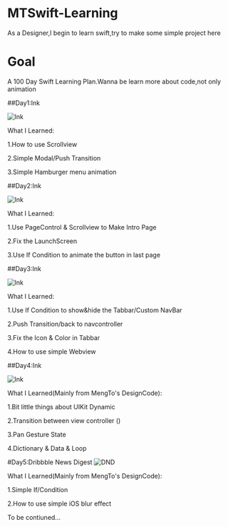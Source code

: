 # MTSwift-Learning

As a Designer,I begin to learn swift,try to make some simple project here

# Goal

A 100 Day Swift Learning Plan.Wanna be learn more about code,not only animation

##Day1:Ink

![Ink](https://github.com/MartinRGB/MTSwift-Learning/blob/master/1.ink/ink.gif?raw=true)

What I Learned:

1.How to use Scrollview

2.Simple Modal/Push Transition

3.Simple Hamburger menu animation

##Day2:Ink

![Ink](https://github.com/MartinRGB/MTSwift-Learning/blob/master/1.ink/ink3.gif?raw=true)

What I Learned:

1.Use PageControl & Scrollview to Make Intro Page

2.Fix the LaunchScreen

3.Use If Condition to animate the button in last page

##Day3:Ink

![Ink](https://github.com/MartinRGB/MTSwift-Learning/blob/master/1.ink/ink4.gif?raw=true)

What I Learned:

1.Use If Condition to show&hide the Tabbar/Custom NavBar

2.Push Transition/back to navcontroller

3.Fix the Icon & Color in Tabbar

4.How to use simple Webview

##Day4:Ink

![Ink](https://github.com/MartinRGB/MTSwift-Learning/blob/master/1.ink/ink2.gif?raw=true)

What I Learned(Mainly from MengTo's DesignCode):

1.Bit little things about UIKit Dynamic 

2.Transition between view controller ()

3.Pan Gesture State

4.Dictionary & Data & Loop

#Day5:Dribbble News Digest
![DND](https://github.com/MartinRGB/MTSwift-Learning/blob/master/2.Portfolio/2.Portfolio.gif?raw=true)

What I Learned(Mainly from MengTo's DesignCode):

1.Simple If/Condition

2.How to use simple iOS blur effect


To be contiuned...

